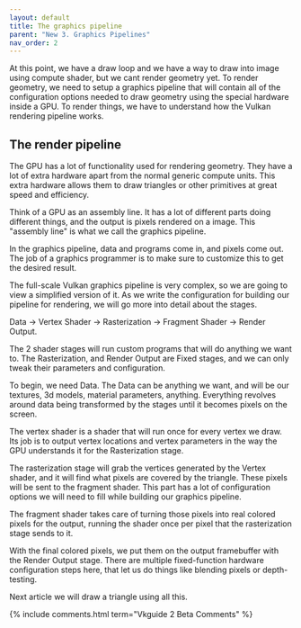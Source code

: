 ---layout: defaulttitle: The graphics pipelineparent: "New 3. Graphics Pipelines"nav_order: 2---At this point, we have a draw loop and we have a way to draw into image using compute shader, but we cant render geometry yet. To render geometry, we  need to setup a graphics pipeline that will contain all of the configuration options needed to draw geometry using the special hardware inside a GPU. To render things, we have to understand how the Vulkan rendering pipeline works. ## The render pipelineThe GPU has a lot of functionality used for rendering geometry. They have a lot of extra hardware apart from the normal generic compute units. This extra hardware allows them to draw triangles or other primitives at great speed and efficiency.Think of a GPU as an assembly line. It has a lot of different parts doing different things, and the output is pixels rendered on a image. This "assembly line" is what we call the graphics pipeline.In the graphics pipeline, data and programs come in, and pixels come out. The job of a graphics programmer is to make sure to customize this to get the desired result.The full-scale Vulkan graphics pipeline is very complex, so we are going to view a simplified version of it. As we write the configuration for building our pipeline for rendering, we will go more into detail about the stages.Data -> Vertex Shader -> Rasterization -> Fragment Shader -> Render Output.The 2 shader stages will run custom programs that will do anything we want to. The  Rasterization, and Render Output are Fixed stages, and we can only tweak their parameters and configuration.To begin, we need Data. The Data can be anything we want, and will be our textures, 3d models, material parameters, anything. Everything revolves around data being transformed by the stages until it becomes pixels on the screen.The vertex shader is a shader that will run once for every vertex we draw. Its job is to output vertex locations and vertex parameters in the way the GPU understands it for the Rasterization stage. The rasterization stage will grab the vertices generated by the Vertex shader, and it will find what pixels are covered by the triangle. These pixels will be sent to the fragment shader. This part has a lot of configuration options we will need to fill while building our graphics pipeline. The fragment shader takes care of turning those pixels into real colored pixels for the output, running the shader once per pixel that the rasterization stage sends to it.With the final colored pixels, we put them on the output framebuffer with the Render Output stage. There are multiple fixed-function hardware configuration steps here, that let us do things like blending pixels or depth-testing.Next article we will draw a triangle using all this.{% include comments.html term="Vkguide 2 Beta Comments" %}